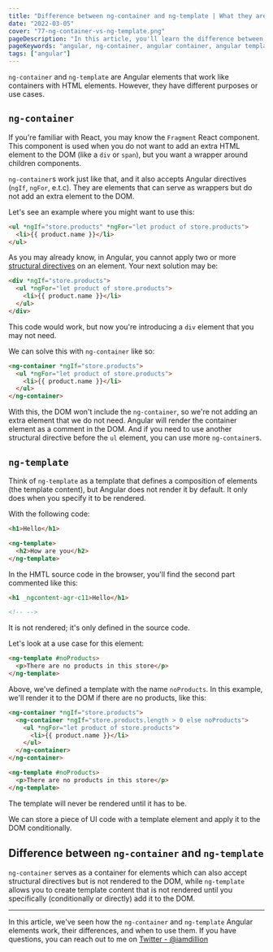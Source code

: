 ```yaml
---
title: "Difference between ng-container and ng-template | What they are and when to use them"
date: "2022-03-05"
cover: "77-ng-container-vs-ng-template.png"
pageDescription: "In this article, you'll learn the difference between the `ng-container` and `ng-template` Angular elements."
pageKeywords: "angular, ng-container, angular container, angular template, ng-template, angular dom, dom, template, structural directives, angular directive"
tags: ["angular"]
---
```


`ng-container` and `ng-template` are Angular elements that work like containers with HTML elements. However, they have different purposes or use cases.

## `ng-container`

If you're familiar with React, you may know the `Fragment` React component. This component is used when you do not want to add an extra HTML element to the DOM (like a `div` or `span`), but you want a wrapper around children components.

`ng-container`s work just like that, and it also accepts Angular directives (`ngIf`, `ngFor`, e.t.c). They are elements that can serve as wrappers but do not add an extra element to the DOM.

Let's see an example where you might want to use this:

```html
<ul *ngIf="store.products" *ngFor="let product of store.products">
  <li>{{ product.name }}</li>
</ul>
```

As you may already know, in Angular, you cannot apply two or more [structural directives](https://angular.io/guide/structural-directives) on an element. Your next solution may be:

```html
<div *ngIf="store.products">
  <ul *ngFor="let product of store.products">
    <li>{{ product.name }}</li>
  </ul>
</div>
```

This code would work, but now you're introducing a `div` element that you may not need.

We can solve this with `ng-container` like so:

```html
<ng-container *ngIf="store.products">
  <ul *ngFor="let product of store.products">
    <li>{{ product.name }}</li>
  </ul>
</ng-container>
```

With this, the DOM won't include the `ng-container`, so we're not adding an extra element that we do not need. Angular will render the container element as a comment in the DOM. And if you need to use another structural directive before the `ul` element, you can use more `ng-container`s.

## `ng-template`

Think of `ng-template` as a template that defines a composition of elements (the template content), but Angular does not render it by default. It only does when you specify it to be rendered.

With the following code:

```html
<h1>Hello</h1>

<ng-template>
  <h2>How are you</h2>
</ng-template>
```

In the HMTL source code in the browser, you'll find the second part commented like this:

```html
<h1 _ngcontent-agr-c11>Hello</h1>

<!-- -->
```

It is not rendered; it's only defined in the source code.

Let's look at a use case for this element:

```html
<ng-template #noProducts>
  <p>There are no products in this store</p>
</ng-template>
```

Above, we've defined a template with the name `noProducts`. In this example, we'll render it to the DOM if there are no products, like this:

```html
<ng-container *ngIf="store.products">
  <ng-container *ngIf="store.products.length > 0 else noProducts">
    <ul *ngFor="let product of store.products">
      <li>{{ product.name }}</li>
    </ul>
  </ng-container>
</ng-container>

<ng-template #noProducts>
  <p>There are no products in this store</p>
</ng-template>
```

The template will never be rendered until it has to be.

We can store a piece of UI code with a template element and apply it to the DOM conditionally.

## Difference between `ng-container` and `ng-template`

`ng-container` serves as a container for elements which can also accept structural directives but is not rendered to the DOM, while `ng-template` allows you to create template content that is not rendered until you specifically (conditionally or directly) add it to the DOM.

---

In this article, we've seen how the `ng-container` and `ng-template` Angular elements work, their differences, and when to use them. If you have questions, you can reach out to me on [Twitter - @iamdillion](https://twitter.com/iamdillion)
